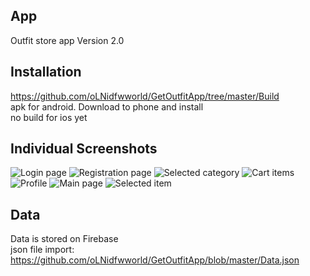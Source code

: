 ## App

Outfit store app
Version 2.0


## Installation

https://github.com/oLNidfwworld/GetOutfitApp/tree/master/Build </br>
apk for android. Download to phone and install </br>
no build for ios yet

## Individual Screenshots

![Login page](https://github.com/oLNidfwworld/GetOutfitApp/blob/master/Screenshots%202.0/Login.png)
![Registration page](https://github.com/oLNidfwworld/GetOutfitApp/blob/master/Screenshots%202.0/Registration.png)
![Selected category](https://github.com/oLNidfwworld/GetOutfitApp/blob/master/Screenshots%202.0/CategoryItems.png)
![Cart items](https://github.com/oLNidfwworld/GetOutfitApp/blob/master/Screenshots%202.0/WishList.png)
![Profile](https://github.com/oLNidfwworld/GetOutfitApp/blob/master/Screenshots%202.0/Profile.png)
![Main page](https://github.com/oLNidfwworld/GetOutfitApp/blob/master/Screenshots%202.0/Main.png)
![Selected item](https://github.com/oLNidfwworld/GetOutfitApp/blob/master/Screenshots%202.0/ItemReview.png)

## Data

Data is stored on Firebase </br>
json file import: https://github.com/oLNidfwworld/GetOutfitApp/blob/master/Data.json
